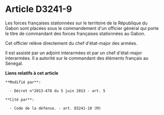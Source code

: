 # Article D3241-9

Les forces françaises stationnées sur le territoire de la République du Gabon sont placées sous le commandement d'un officier
général qui porte le titre de commandant des forces françaises stationnées au Gabon.

Cet officier relève directement du chef d'état-major des armées.

Il est assisté par un adjoint interarmées et par un chef d'état-major interarmées. Il a autorité sur le commandant des
éléments français au Sénégal.

**Liens relatifs à cet article**

	**Modifié par**:

	  - Décret n°2013-478 du 5 juin 2013 - art. 5

	**Cité par**:

	  - Code de la défense. - art. D3241-10 (M)
